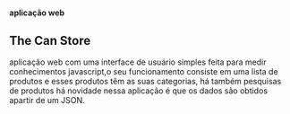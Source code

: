 #### aplicação web 
## The Can Store

aplicação web com uma interface de usuário simples feita para medir conhecimentos javascript,o seu funcionamento consiste em uma lista de produtos e esses produtos têm as suas categorias, há também pesquisas de produtos há novidade nessa aplicação é que os dados são obtidos apartir de um JSON.


